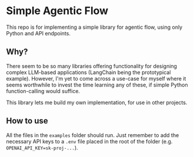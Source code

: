 # Simple Agentic Flow

This repo is for implementing a simple library for agentic flow, using only Python and API endpoints.

## Why?

There seem to be so many libraries offering functionality for designing complex LLM-based applications (LangChain being the prototypical example). However, I'm yet to come across a use-case for myself where it seems worthwhile to invest the time learning any of these, if simple Python function-calling would suffice.

This library lets me build my own implementation, for use in other projects.

## How to use

All the files in the `examples` folder should run. Just remember to add the necessary API keys to a `.env` file placed in the root of the folder (e.g. `OPENAI_API_KEY=sk-proj-...`).